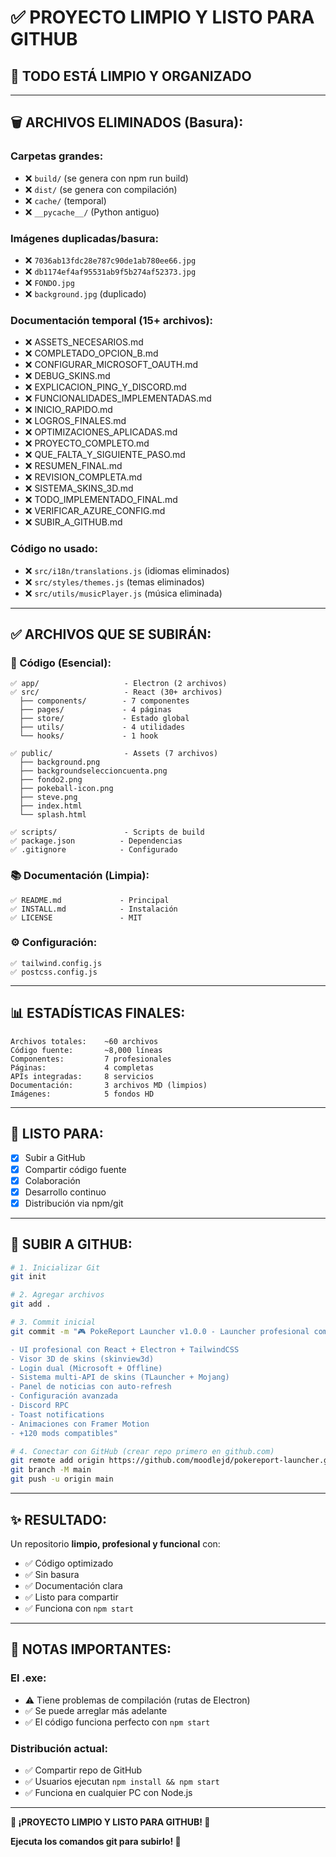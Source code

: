 # ✅ PROYECTO LIMPIO Y LISTO PARA GITHUB

## 🎉 **TODO ESTÁ LIMPIO Y ORGANIZADO**

---

## 🗑️ **ARCHIVOS ELIMINADOS (Basura):**

### Carpetas grandes:
- ❌ `build/` (se genera con npm run build)
- ❌ `dist/` (se genera con compilación)
- ❌ `cache/` (temporal)
- ❌ `__pycache__/` (Python antiguo)

### Imágenes duplicadas/basura:
- ❌ `7036ab13fdc28e787c90de1ab780ee66.jpg`
- ❌ `db1174ef4af95531ab9f5b274af52373.jpg`
- ❌ `FONDO.jpg`
- ❌ `background.jpg` (duplicado)

### Documentación temporal (15+ archivos):
- ❌ ASSETS_NECESARIOS.md
- ❌ COMPLETADO_OPCION_B.md
- ❌ CONFIGURAR_MICROSOFT_OAUTH.md
- ❌ DEBUG_SKINS.md
- ❌ EXPLICACION_PING_Y_DISCORD.md
- ❌ FUNCIONALIDADES_IMPLEMENTADAS.md
- ❌ INICIO_RAPIDO.md
- ❌ LOGROS_FINALES.md
- ❌ OPTIMIZACIONES_APLICADAS.md
- ❌ PROYECTO_COMPLETO.md
- ❌ QUE_FALTA_Y_SIGUIENTE_PASO.md
- ❌ RESUMEN_FINAL.md
- ❌ REVISION_COMPLETA.md
- ❌ SISTEMA_SKINS_3D.md
- ❌ TODO_IMPLEMENTADO_FINAL.md
- ❌ VERIFICAR_AZURE_CONFIG.md
- ❌ SUBIR_A_GITHUB.md

### Código no usado:
- ❌ `src/i18n/translations.js` (idiomas eliminados)
- ❌ `src/styles/themes.js` (temas eliminados)
- ❌ `src/utils/musicPlayer.js` (música eliminada)

---

## ✅ **ARCHIVOS QUE SE SUBIRÁN:**

### 📁 Código (Esencial):
```
✅ app/                   - Electron (2 archivos)
✅ src/                   - React (30+ archivos)
  ├── components/        - 7 componentes
  ├── pages/             - 4 páginas
  ├── store/             - Estado global
  ├── utils/             - 4 utilidades
  └── hooks/             - 1 hook

✅ public/                - Assets (7 archivos)
  ├── background.png
  ├── backgroundseleccioncuenta.png
  ├── fondo2.png
  ├── pokeball-icon.png
  ├── steve.png
  ├── index.html
  └── splash.html

✅ scripts/               - Scripts de build
✅ package.json          - Dependencias
✅ .gitignore            - Configurado
```

### 📚 Documentación (Limpia):
```
✅ README.md             - Principal
✅ INSTALL.md            - Instalación
✅ LICENSE               - MIT
```

### ⚙️ Configuración:
```
✅ tailwind.config.js
✅ postcss.config.js
```

---

## 📊 **ESTADÍSTICAS FINALES:**

```
Archivos totales:    ~60 archivos
Código fuente:       ~8,000 líneas
Componentes:         7 profesionales
Páginas:             4 completas
APIs integradas:     8 servicios
Documentación:       3 archivos MD (limpios)
Imágenes:            5 fondos HD
```

---

## 🎯 **LISTO PARA:**

- [x] Subir a GitHub
- [x] Compartir código fuente
- [x] Colaboración
- [x] Desarrollo continuo
- [x] Distribución via npm/git

---

## 🚀 **SUBIR A GITHUB:**

```bash
# 1. Inicializar Git
git init

# 2. Agregar archivos
git add .

# 3. Commit inicial
git commit -m "🎮 PokeReport Launcher v1.0.0 - Launcher profesional completo

- UI profesional con React + Electron + TailwindCSS
- Visor 3D de skins (skinview3d)
- Login dual (Microsoft + Offline)
- Sistema multi-API de skins (TLauncher + Mojang)
- Panel de noticias con auto-refresh
- Configuración avanzada
- Discord RPC
- Toast notifications
- Animaciones con Framer Motion
- +120 mods compatibles"

# 4. Conectar con GitHub (crear repo primero en github.com)
git remote add origin https://github.com/moodlejd/pokereport-launcher.git
git branch -M main
git push -u origin main
```

---

## ✨ **RESULTADO:**

Un repositorio **limpio, profesional y funcional** con:
- ✅ Código optimizado
- ✅ Sin basura
- ✅ Documentación clara
- ✅ Listo para compartir
- ✅ Funciona con `npm start`

---

## 📝 **NOTAS IMPORTANTES:**

### **El .exe:**
- ⚠️ Tiene problemas de compilación (rutas de Electron)
- ✅ Se puede arreglar más adelante
- ✅ El código funciona perfecto con `npm start`

### **Distribución actual:**
- ✅ Compartir repo de GitHub
- ✅ Usuarios ejecutan `npm install && npm start`
- ✅ Funciona en cualquier PC con Node.js

---

**🎉 ¡PROYECTO LIMPIO Y LISTO PARA GITHUB! 🎉**

**Ejecuta los comandos git para subirlo! 🚀**

